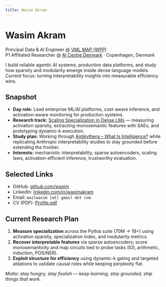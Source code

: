 ```yaml
---
title: Wasim Akram
---
```


# Wasim Akram

Principal Data & AI Engineer @ [VML MAP (WPP)](https://www.vml.com/)  
P1 Affiliated Researcher @ [AI Centre Denmark](https://www.aicentre.dk/) · Copenhagen, Denmark

I build reliable agentic AI systems, production data platforms, and study how sparsity and modularity emerge inside dense language models. Current focus: turning interpretability insights into measurable efficiency wins.

## Snapshot

- **Day role:** Lead enterprise ML/AI platforms, cost-aware inference, and activation-aware monitoring for production systems.
- **Research track:** [Scaling Specialization in Dense LMs](https://github.com/wasim/scaling-specialization-dense-lms) — measuring activation sparsity, extracting monosemantic features with SAEs, and prototyping dynamic-k execution.
- **Study plan:** Working through [Antikythera – What Is Intelligence?](https://whatisintelligence.antikythera.org/) while replicating Anthropic interpretability studies to stay grounded before extending the frontier.
- **Interests:** mechanistic interpretability, sparse autoencoders, scaling laws, activation-efficient inference, trustworthy evaluation.

## Selected Links

- GitHub: [github.com/wasim](https://github.com/wasim)
- LinkedIn: [linkedin.com/in/wasimakram](https://www.linkedin.com/in/wasimakram/?originalSubdomain=dk)
- Email: `mailwasim [at] gmail dot com`
- CV (PDF): [Profile.pdf](assets/Profile.pdf)

## Current Research Plan

1. **Measure specialization** across the Pythia suite (70M → 1B+) using activation sparsity, specialization index, and modularity metrics.
2. **Recover interpretable features** via sparse autoencoders; score monosemanticity and map circuits tied to probe tasks (IOI, arithmetic, induction, POS/NER).
3. **Exploit structure for efficiency** using dynamic-k gating and targeted ablations to validate causal roles while keeping perplexity flat.

_Motto: stay hungry, stay foolish — keep learning, stay grounded, ship things that work._
